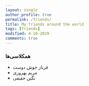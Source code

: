 ```yaml
---
layout: single
author_profile: true
permalink: /friends/
title: My friends around the world
tags: [friends]
modified: 4-10-2019
comments: true
---
```


### همکلاسی‌ها
* فرناز  خوش دوست
* مریم بهروزی
* نگین حقیقی



